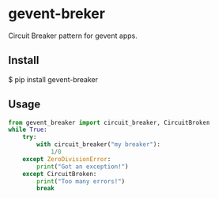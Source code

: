 gevent-breker
=============

Circuit Breaker pattern for gevent apps.

Install
-------

   $ pip install gevent-breaker

Usage
-----

```python
from gevent_breaker import circuit_breaker, CircuitBroken
while True:
	try:
		with circuit_breaker("my breaker"):
			1/0
	except ZeroDivisionError:
		print("Got an exception!")
	except CircuitBroken:
        print("Too many errors!")
		break
```
